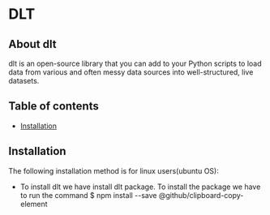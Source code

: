 # DLT
## About dlt
dlt is an open-source library that you can add to your Python scripts to load data from various and often messy data sources into well-structured, live datasets.
## Table of contents
* [Installation](#Installation)
## Installation
The following installation method is for linux users(ubuntu OS):
* To install dlt we have install dlt package. To install the package we have to run the command $ npm install --save @github/clipboard-copy-element
